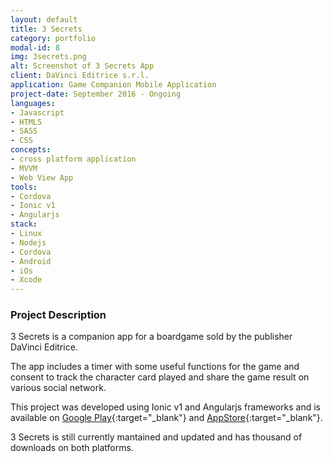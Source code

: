 ```yaml
---
layout: default
title: 3 Secrets
category: portfolio
modal-id: 8
img: 3secrets.png
alt: Screenshot of 3 Secrets App
client: DaVinci Editrice s.r.l.
application: Game Companion Mobile Application
project-date: September 2016 - Ongoing
languages:
- Javascript
- HTML5
- SASS
- CSS
concepts:
- cross platform application 
- MVVM
- Web View App
tools:
- Cordova
- Ionic v1
- Angularjs
stack:
- Linux
- Nodejs
- Cordova
- Android
- iOs
- Xcode
---
```



### Project Description
3 Secrets is a companion app for a boardgame sold by the publisher DaVinci Editrice.

The app includes a timer with some useful functions for the game and consent to track the character card played and share the game result on various social network.

This project was developed using Ionic v1 and Angularjs frameworks and is available on [Google Play](https://play.google.com/store/apps/details?id=com.dvgiochi.secrets3){:target="_blank"} and [AppStore](https://apps.apple.com/us/app/3-secrets/id1221118409){:target="_blank"}.

3 Secrets is still currently mantained and updated and has thousand of downloads on both platforms.
